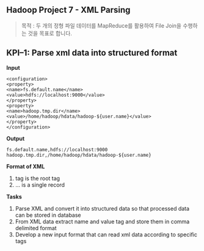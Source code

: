 ## Hadoop Project 7 - XML Parsing

> 목적 : 두 개의 정형 파일 데이터를 MapReduce를 활용하여 File Join을 수행하는 것을 목표로 합니다.

## KPI–1: Parse xml data into structured format

**Input**
```
<configuration>
<property>
<name>fs.default.name</name>
<value>hdfs://localhost:9000</value>
</property>
<property>
<name>hadoop.tmp.dir</name>
<value>/home/hadoop/hdata/hadoop-${user.name}</value>
</property>
</configuration>
```

**Output**
```
fs.default.name,hdfs://localhost:9000
hadoop.tmp.dir,/home/hadoop/hdata/hadoop-${user.name}
```

**Format of XML**
1. <configuration> tag is the root tag
2. <property> … </property> is a single record
  
**Tasks**
1. Parse XML and convert it into structured data so that processed data can be stored in database
2. From XML data extract name and value tag and store them in comma delimited format
3. Develop a new input format that can read xml data according to specific tags
